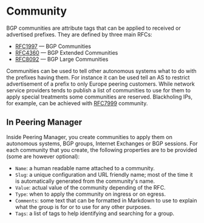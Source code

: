 # Community

BGP communities are attribute tags that can be applied to received or
advertised prefixes. They are defined by three main RFCs:

  * [RFC1997](https://tools.ietf.org/html/rfc1997) — BGP Communities
  * [RFC4360](https://tools.ietf.org/html/rfc4360) — BGP Extended Communities
  * [RFC8092](https://tools.ietf.org/html/rfc8092) — BGP Large Communities

Communities can be used to tell other autonomous systems what to do with the
prefixes having them. For instance it can be used tell an AS to restrict
advertisement of a prefix to only Europe peering customers. While network
service providers tends to publish a list of communities to use for them to
apply special treatments some communities are reserved. Blackholing IPs, for
example, can be achieved with [RFC7999](https://tools.ietf.org/html/rfc7999)
community.

## In Peering Manager

Inside Peering Manager, you create communities to apply them on autonomous
systems, BGP groups, Internet Exchanges or BGP sessions. For each community
that you create, the following properties are to be provided (some are however
optional):

  * `Name`: a human readable name attached to a community.
  * `Slug`: a unique configuration and URL friendly name; most of the time it
    is automatically generated from the community's name.
  * `Value`: actual value of the community depending of the RFC.
  * `Type`: when to apply the community on ingress or on egress.
  * `Comments`: some text that can be formatted in Markdown to use to explain
    what the group is for or to use for any other purposes.
  * `Tags`: a list of tags to help identifying and searching for a group.
